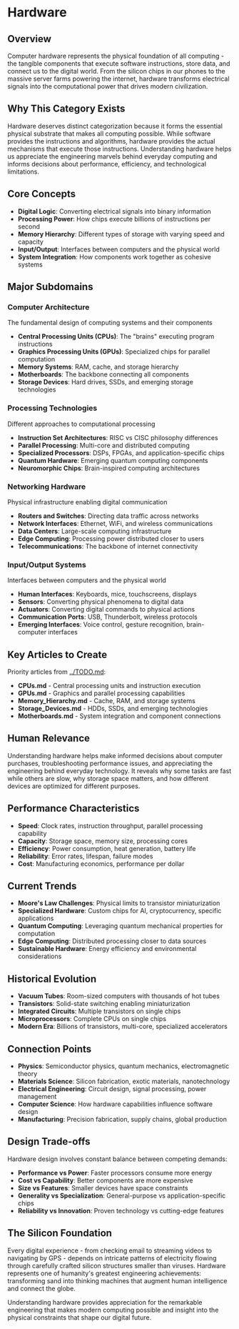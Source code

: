 # Hardware

## Overview
Computer hardware represents the physical foundation of all computing - the tangible components that execute software instructions, store data, and connect us to the digital world. From the silicon chips in our phones to the massive server farms powering the internet, hardware transforms electrical signals into the computational power that drives modern civilization.

## Why This Category Exists
Hardware deserves distinct categorization because it forms the essential physical substrate that makes all computing possible. While software provides the instructions and algorithms, hardware provides the actual mechanisms that execute those instructions. Understanding hardware helps us appreciate the engineering marvels behind everyday computing and informs decisions about performance, efficiency, and technological limitations.

## Core Concepts
- **Digital Logic**: Converting electrical signals into binary information
- **Processing Power**: How chips execute billions of instructions per second
- **Memory Hierarchy**: Different types of storage with varying speed and capacity
- **Input/Output**: Interfaces between computers and the physical world
- **System Integration**: How components work together as cohesive systems

## Major Subdomains

### Computer Architecture
The fundamental design of computing systems and their components
- **Central Processing Units (CPUs)**: The "brains" executing program instructions
- **Graphics Processing Units (GPUs)**: Specialized chips for parallel computation
- **Memory Systems**: RAM, cache, and storage hierarchy
- **Motherboards**: The backbone connecting all components
- **Storage Devices**: Hard drives, SSDs, and emerging storage technologies

### Processing Technologies
Different approaches to computational processing
- **Instruction Set Architectures**: RISC vs CISC philosophy differences
- **Parallel Processing**: Multi-core and distributed computing
- **Specialized Processors**: DSPs, FPGAs, and application-specific chips
- **Quantum Hardware**: Emerging quantum computing components
- **Neuromorphic Chips**: Brain-inspired computing architectures

### Networking Hardware
Physical infrastructure enabling digital communication
- **Routers and Switches**: Directing data traffic across networks
- **Network Interfaces**: Ethernet, WiFi, and wireless communications
- **Data Centers**: Large-scale computing infrastructure
- **Edge Computing**: Processing power distributed closer to users
- **Telecommunications**: The backbone of internet connectivity

### Input/Output Systems
Interfaces between computers and the physical world
- **Human Interfaces**: Keyboards, mice, touchscreens, displays
- **Sensors**: Converting physical phenomena to digital data
- **Actuators**: Converting digital commands to physical actions
- **Communication Ports**: USB, Thunderbolt, wireless protocols
- **Emerging Interfaces**: Voice control, gesture recognition, brain-computer interfaces

## Key Articles to Create
Priority articles from [../TODO.md](../TODO.md#hardware-articles):
- **CPUs.md** - Central processing units and instruction execution
- **GPUs.md** - Graphics and parallel processing capabilities
- **Memory_Hierarchy.md** - Cache, RAM, and storage systems
- **Storage_Devices.md** - HDDs, SSDs, and emerging technologies
- **Motherboards.md** - System integration and component connections

## Human Relevance
Understanding hardware helps make informed decisions about computer purchases, troubleshooting performance issues, and appreciating the engineering behind everyday technology. It reveals why some tasks are fast while others are slow, why storage space matters, and how different devices are optimized for different purposes.

## Performance Characteristics
- **Speed**: Clock rates, instruction throughput, parallel processing capability
- **Capacity**: Storage space, memory size, processing cores
- **Efficiency**: Power consumption, heat generation, battery life
- **Reliability**: Error rates, lifespan, failure modes
- **Cost**: Manufacturing economics, performance per dollar

## Current Trends
- **Moore's Law Challenges**: Physical limits to transistor miniaturization
- **Specialized Hardware**: Custom chips for AI, cryptocurrency, specific applications
- **Quantum Computing**: Leveraging quantum mechanical properties for computation
- **Edge Computing**: Distributed processing closer to data sources
- **Sustainable Hardware**: Energy efficiency and environmental considerations

## Historical Evolution
- **Vacuum Tubes**: Room-sized computers with thousands of hot tubes
- **Transistors**: Solid-state switching enabling miniaturization
- **Integrated Circuits**: Multiple transistors on single chips
- **Microprocessors**: Complete CPUs on single chips
- **Modern Era**: Billions of transistors, multi-core, specialized accelerators

## Connection Points
- **Physics**: Semiconductor physics, quantum mechanics, electromagnetic theory
- **Materials Science**: Silicon fabrication, exotic materials, nanotechnology
- **Electrical Engineering**: Circuit design, signal processing, power management
- **Computer Science**: How hardware capabilities influence software design
- **Manufacturing**: Precision fabrication, supply chains, global production

## Design Trade-offs
Hardware design involves constant balance between competing demands:
- **Performance vs Power**: Faster processors consume more energy
- **Cost vs Capability**: Better components are more expensive
- **Size vs Features**: Smaller devices have space constraints
- **Generality vs Specialization**: General-purpose vs application-specific chips
- **Reliability vs Innovation**: Proven technology vs cutting-edge features

## The Silicon Foundation
Every digital experience - from checking email to streaming videos to navigating by GPS - depends on intricate patterns of electricity flowing through carefully crafted silicon structures smaller than viruses. Hardware represents one of humanity's greatest engineering achievements: transforming sand into thinking machines that augment human intelligence and connect the globe.

Understanding hardware provides appreciation for the remarkable engineering that makes modern computing possible and insight into the physical constraints that shape our digital future.

